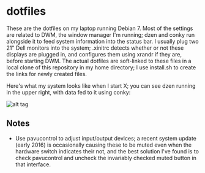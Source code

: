 dotfiles
========

These are the dotfiles on my laptop running Debian 7. Most of the settings
are related to DWM, the window manager I'm running; dzen and conky run alongside
it to feed system information into the status bar. I usually plug two 21" Dell
monitors into the system; .xinitrc detects whether or not these displays are
plugged in, and configures them using xrandr if they are, before starting DWM.
The actual dotfiles are soft-linked to these files in a local clone of this
repository in my home directory; I use install.sh to create the links for newly
created files.

Here's what my system looks like when I start X; you can see dzen running in the upper
right, with data fed to it using conky:

![alt tag](https://raw.github.com/mquinn/dotfiles/master/images/debian7-dwm.png)

## Notes
* Use pavucontrol to adjust input/output devices; a recent system update (early 2016)
  is occasionally causing these to be muted even when the hardware switch indicates their not,
  and the best solution I've found is to check pavucontrol and uncheck the invariably
  checked muted button in that interface.
